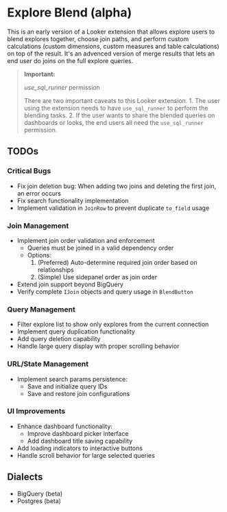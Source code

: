 # Explore Blend (alpha)
This is an early version of a Looker extension that allows explore users to blend explores together, choose join paths, and perform custom calculations (custom dimensions, custom measures and table calculations) on top of the result. It's an advenced version of merge results that lets an end user do joins on the full explore queries.

> **Important:** 
>
> *use_sql_runner* permission
>
> There are two important caveats to this Looker extension. 1. The user using the extension needs to have `use_sql_runner` to perform the blending tasks. 2. If the user wants to share the blended queries on dashboards or looks, the end users all need the `use_sql_runner` permission.

## TODOs

### Critical Bugs
- Fix join deletion bug: When adding two joins and deleting the first join, an error occurs
- Fix search functionality implementation
- Implement validation in `JoinRow` to prevent duplicate `to_field` usage

### Join Management
- Implement join order validation and enforcement
  - Queries must be joined in a valid dependency order
  - Options:
    1. (Preferred) Auto-determine required join order based on relationships
    2. (Simple) Use sidepanel order as join order
- Extend join support beyond BigQuery
- Verify complete `IJoin` objects and query usage in `BlendButton`

### Query Management
- Filter explore list to show only explores from the current connection
- Implement query duplication functionality
- Add query deletion capability
- Handle large query display with proper scrolling behavior

### URL/State Management
- Implement search params persistence:
  - Save and initialize query IDs
  - Save and restore join configurations

### UI Improvements
- Enhance dashboard functionality:
  - Improve dashboard picker interface
  - Add dashboard title saving capability
- Add loading indicators to interactive buttons
- Handle scroll behavior for large selected queries

## Dialects
- BigQuery (beta)
- Postgres (beta)
